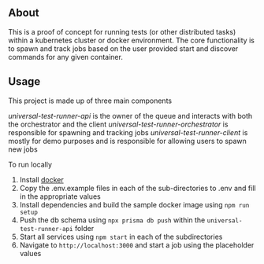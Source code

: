## About

This is a proof of concept for running tests (or other distributed tasks) within a kubernetes cluster or docker environment. The core functionality is to spawn and track jobs based on the user provided start and discover commands for any given container.

## Usage

This project is made up of three main components

*universal-test-runner-api* is the owner of the queue and interacts with both the orchestrator and the client
*universal-test-runner-orchestrator* is responsible for spawning and tracking jobs
*universal-test-runner-client* is mostly for demo purposes and is responsible for allowing users to spawn new jobs

To run locally
1. Install [docker](https://docs.docker.com/install/)
1. Copy the .env.example files in each of the sub-directories to .env and fill in the appropriate values
1. Install dependencies and build the sample docker image using `npm run setup`
1. Push the db schema using `npx prisma db push` within the `universal-test-runner-api` folder
1. Start all services using `npm start` in each of the subdirectories
1. Navigate to `http://localhost:3000` and start a job using the placeholder values
